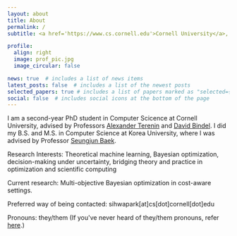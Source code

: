 ```yaml
---
layout: about
title: About
permalink: /
subtitle: <a href='https://www.cs.cornell.edu'>Cornell University</a>, Ithaca, NY

profile:
  align: right
  image: prof_pic.jpg
  image_circular: false

news: true  # includes a list of news items
latest_posts: false  # includes a list of the newest posts
selected_papers: true # includes a list of papers marked as "selected={true}"
social: false  # includes social icons at the bottom of the page
---
```


I am a second-year PhD student in Computer Scicence at Cornell University, advised by Professors [Alexander Terenin](https://avt.im) and [David Bindel](https://www.cs.cornell.edu/~bindel/). I did my B.S. and M.S. in Computer Science at Korea University, where I was advised by Professor [Seungjun Baek](https://singkru.github.io/).

Research Interests: Theoretical machine learning, Bayesian optimization, decision-making under uncertainty, bridging theory and practice in optimization and scientific computing

Current research: Multi-objective Bayesian optimization in cost-aware settings.

Preferred way of being contacted: sihwapark[at]cs[dot]cornell[dot]edu

Pronouns: they/them (If you've never heard of they/them pronouns, refer [here](https://www.stonewall.org.uk/resources/workplace-trans-inclusion-hub/a-beginners-guide-to-pronouns-and-using-pronouns-in-the-workplace#:~:text=Some%20trans%20and%20gender%20non,generally%20perceived%20as%20gendered%20terms.).)
